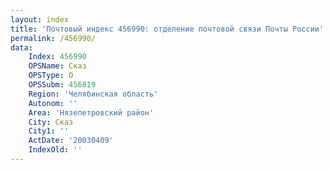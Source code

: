 ```yaml
---
layout: index
title: 'Почтовый индекс 456990: отделение почтовой связи Почты России'
permalink: /456990/
data:
    Index: 456990
    OPSName: Сказ
    OPSType: О
    OPSSubm: 456819
    Region: 'Челябинская область'
    Autonom: ''
    Area: 'Нязепетровский район'
    City: Сказ
    City1: ''
    ActDate: '20030409'
    IndexOld: ''
---
```

